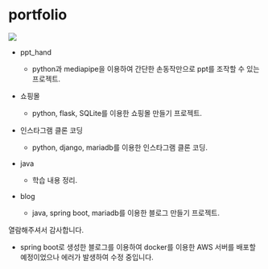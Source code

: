 # portfolio

<img src="http://mazandi.herokuapp.com/api?handle={gukwanglim}&theme=warm"/>

+ ppt_hand
  * python과 mediapipe을 이용하여 간단한 손동작만으로 ppt를 조작할 수 있는 프로젝트.
  
  
  

+ 쇼핑몰
  * python, flask, SQLite를 이용한 쇼핑몰 만들기 프로젝트.
  
  
  

+ 인스타그램 클론 코딩
  * python, django, mariadb를 이용한 인스타그램 클론 코딩.
  
  
  

+ java
  * 학습 내용 정리.
  
  
  

+ blog
  * java, spring boot, mariadb를 이용한 블로그 만들기 프로젝트.
  




열람해주셔서 감사합니다.

* spring boot로 생성한 블로그를 이용하여 docker를 이용한 AWS 서버를 배포할 예정이었으나 에러가 발생하여 수정 중입니다.
